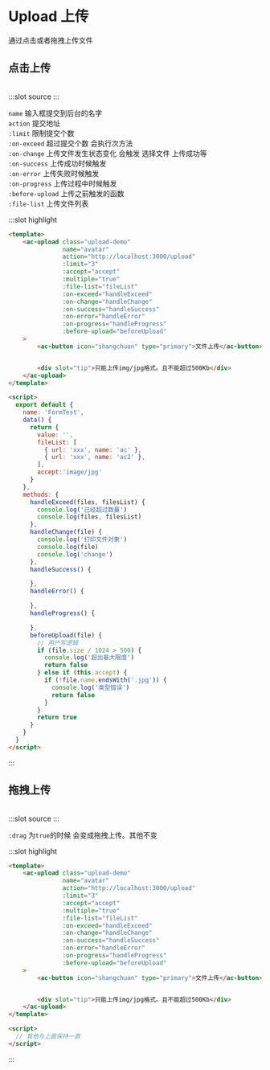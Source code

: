 # Upload 上传
通过点击或者拖拽上传文件

## 点击上传

<br>

<demo-block>
:::slot source
<upload-base></upload-base>
:::

`name` 输入框提交到后台的名字<br>
`action`  提交地址<br>
`:limit` 限制提交个数<br>
`:on-exceed`  超过提交个数  会执行次方法<br>
`:on-change` 上传文件发生状态变化 会触发  选择文件 上传成功等<br>
`:on-success`  上传成功时候触发<br>
`:on-error`     上传失败时候触发<br>
`:on-progress`  上传过程中时候触发<br>
`:before-upload` 上传之前触发的函数<br>
`:file-list`  上传文件列表<br>

:::slot highlight
```html
<template>
    <ac-upload class="upload-demo"
               name="avatar"
               action="http://localhost:3000/upload"
               :limit="3"
               :accept="accept"
               :multiple="true"
               :file-list="fileList"
               :on-exceed="handleExceed"
               :on-change="handleChange"
               :on-success="handleSuccess"
               :on-error="handleError"
               :on-progress="handleProgress"
               :before-upload="beforeUpload"
    >
        <ac-button icon="shangchuan" type="primary">文件上传</ac-button>


        <div slot="tip">只能上传img/jpg格式。且不能超过500Kb</div>
    </ac-upload>
</template>

<script>
  export default {
    name: 'FormTest',
    data() {
      return {
        value: '',
        fileList: [
          { url: 'xxx', name: 'ac' },
          { url: 'xxx', name: 'ac2' },
        ],
        accept:'image/jpg'
      }
    },
    methods: {
      handleExceed(files, filesList) {
        console.log('已经超过数量')
        console.log(files, filesList)
      },
      handleChange(file) {
        console.log('打印文件对象')
        console.log(file)
        console.log('change')
      },
      handleSuccess() {

      },
      handleError() {

      },
      handleProgress() {

      },
      beforeUpload(file) {
        // 用户写逻辑
        if (file.size / 1024 > 500) {
          console.log('超出最大限度')
          return false
        } else if (this.accept) {
          if (!file.name.endsWith('.jpg')) {
            console.log('类型错误')
            return false
          }
        }
        return true
      }
    }
  }
</script>
```
:::
</demo-block>

## 拖拽上传

<br>

<demo-block>
:::slot source
<upload-drag></upload-drag>
:::

`:drag` 为`true`的时候 会变成拖拽上传。其他不变

:::slot highlight
```html
<template>
    <ac-upload class="upload-demo"
               name="avatar"
               action="http://localhost:3000/upload"
               :limit="3"
               :accept="accept"
               :multiple="true"
               :file-list="fileList"
               :on-exceed="handleExceed"
               :on-change="handleChange"
               :on-success="handleSuccess"
               :on-error="handleError"
               :on-progress="handleProgress"
               :before-upload="beforeUpload"
    >
        <ac-button icon="shangchuan" type="primary">文件上传</ac-button>


        <div slot="tip">只能上传img/jpg格式。且不能超过500Kb</div>
    </ac-upload>
</template>

<script>
  // 其他与上面保持一直
</script>
```
:::
</demo-block>
